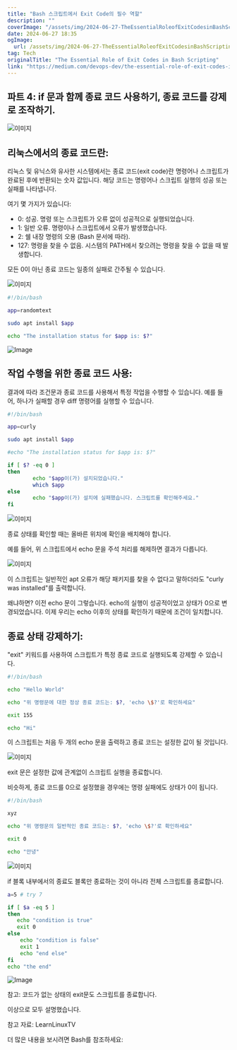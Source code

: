 ```yaml
---
title: "Bash 스크립트에서 Exit Code의 필수 역할"
description: ""
coverImage: "/assets/img/2024-06-27-TheEssentialRoleofExitCodesinBashScripting_0.png"
date: 2024-06-27 18:35
ogImage: 
  url: /assets/img/2024-06-27-TheEssentialRoleofExitCodesinBashScripting_0.png
tag: Tech
originalTitle: "The Essential Role of Exit Codes in Bash Scripting"
link: "https://medium.com/devops-dev/the-essential-role-of-exit-codes-in-bash-scripting-ca87b03340b2"
---
```



## 파트 4: if 문과 함께 종료 코드 사용하기, 종료 코드를 강제로 조작하기.

![이미지](/assets/img/2024-06-27-TheEssentialRoleofExitCodesinBashScripting_0.png)

## 리눅스에서의 종료 코드란:

리눅스 및 유닉스와 유사한 시스템에서는 종료 코드(exit code)란 명령어나 스크립트가 완료된 후에 반환되는 숫자 값입니다. 해당 코드는 명령어나 스크립트 실행의 성공 또는 실패를 나타냅니다.

<div class="content-ad"></div>

여기 몇 가지가 있습니다:

- 0: 성공. 명령 또는 스크립트가 오류 없이 성공적으로 실행되었습니다.
- 1: 일반 오류. 명령이나 스크립트에서 오류가 발생했습니다.
- 2: 쉘 내장 명령의 오용 (Bash 문서에 따라).
- 127: 명령을 찾을 수 없음. 시스템의 PATH에서 찾으려는 명령을 찾을 수 없을 때 발생합니다.

모든 0이 아닌 종료 코드는 일종의 실패로 간주될 수 있습니다.

![이미지](/assets/img/2024-06-27-TheEssentialRoleofExitCodesinBashScripting_1.png)

<div class="content-ad"></div>

```bash
#!/bin/bash

app=randomtext

sudo apt install $app

echo "The installation status for $app is: $?"
```

<div class="content-ad"></div>


![Image](/assets/img/2024-06-27-TheEssentialRoleofExitCodesinBashScripting_3.png)

## 작업 수행을 위한 종료 코드 사용:

결과에 따라 조건문과 종료 코드를 사용해서 특정 작업을 수행할 수 있습니다.
예를 들어, 하나가 실패할 경우 diff 명령어를 실행할 수 있습니다.

```bash
#!/bin/bash

app=curly

sudo apt install $app

#echo "The installation status for $app is: $?"

if [ $? -eq 0 ]
then
        echo "$app이(가) 설치되었습니다."
        which $app
else
        echo "$app이(가) 설치에 실패했습니다. 스크립트를 확인해주세요."
fi
```


<div class="content-ad"></div>


![이미지](/assets/img/2024-06-27-TheEssentialRoleofExitCodesinBashScripting_4.png)

종료 상태를 확인할 때는 올바른 위치에 확인을 배치해야 합니다.

예를 들어, 위 스크립트에서 echo 문을 주석 처리를 해제하면 결과가 다릅니다.

![이미지](/assets/img/2024-06-27-TheEssentialRoleofExitCodesinBashScripting_5.png)


<div class="content-ad"></div>

이 스크립트는 일반적인 apt 오류가 해당 패키지를 찾을 수 없다고 말하더라도 "curly was installed"를 출력합니다.

왜냐하면? 이전 echo 문이 그렇습니다. echo의 실행이 성공적이었고 상태가 0으로 변경되었습니다. 이제 우리는 echo 이후의 상태를 확인하기 때문에 조건이 일치합니다.

## 종료 상태 강제하기:

"exit" 키워드를 사용하여 스크립트가 특정 종료 코드로 실행되도록 강제할 수 있습니다.

<div class="content-ad"></div>

```bash
#!/bin/bash

echo "Hello World"

echo "위 명령문에 대한 정상 종료 코드는: $?, 'echo \$?'로 확인하세요"

exit 155

echo "Hi"
```

이 스크립트는 처음 두 개의 echo 문을 출력하고 종료 코드는 설정한 값이 될 것입니다.

![이미지](/assets/img/2024-06-27-TheEssentialRoleofExitCodesinBashScripting_6.png)

exit 문은 설정한 값에 관계없이 스크립트 실행을 종료합니다.

<div class="content-ad"></div>

비슷하게, 종료 코드를 0으로 설정했을 경우에는 명령 실패에도 상태가 0이 됩니다.

```bash
#!/bin/bash

xyz

echo "위 명령문의 일반적인 종료 코드는: $?, 'echo \$?'로 확인하세요"

exit 0

echo "안녕"
```

![이미지](/assets/img/2024-06-27-TheEssentialRoleofExitCodesinBashScripting_7.png)

if 블록 내부에서의 종료도 블록만 종료하는 것이 아니라 전체 스크립트를 종료합니다.

<div class="content-ad"></div>

```bash
a=5 # try 7

if [ $a -eq 5 ]
then
   echo "condition is true"
   exit 0
else
    echo "condition is false"
    exit 1
    echo "end else"
fi
echo "the end"
```

![Image](/assets/img/2024-06-27-TheEssentialRoleofExitCodesinBashScripting_8.png)

참고: 코드가 없는 상태의 exit문도 스크립트를 종료합니다.

이상으로 모두 설명했습니다.


<div class="content-ad"></div>

참고 자료: LearnLinuxTV

더 많은 내용을 보시려면 Bash를 참조하세요:
